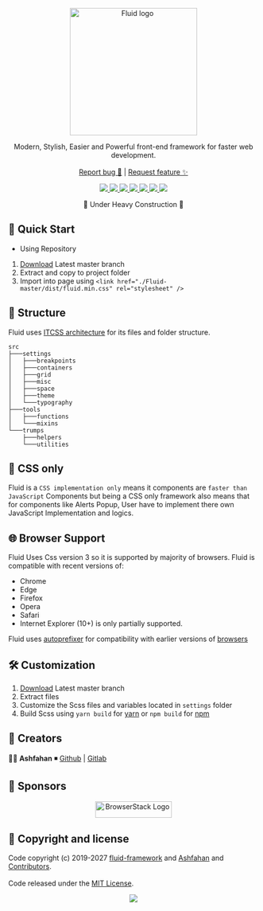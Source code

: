 <p align="center">
  <a href="https://github.com/fluid-framework/Fluid/tree/master/dist">
    <img src="http://ashfahan.com/fluid/logo.svg?" alt="Fluid logo" width="256" height="256">
  </a>
</p>

<p align="center">
  Modern, Stylish, Easier and Powerful front-end framework for faster web development.
  <br>
  <br>
  <a href="https://github.com/fluid-framework/fluid/issues/new?template=bug.md">Report bug 🐛</a>
  |
  <a href="https://github.com/fluid-framework/fluid/issues/new?template=feature.md&labels=feature">Request feature ✨ </a>
</p>

<p align="center">
  <a href="https://en.wikipedia.org/wiki/Gzip">
    <img src="https://img.badgesize.io/https://github.com/fluid-framework/Fluid/tree/master/dist/fluid.min.css?compression=gzip&label=Gzip_size&softmax=30000&max=50000&style=for-the-badge"/>
  </a>
  <a href="https://en.wikipedia.org/wiki/Brotli">
    <img src="https://img.badgesize.io/https://github.com/fluid-framework/Fluid/tree/master/dist/fluid.min.css?compression=brotli&label=Brotli_size&softmax=30000&max=50000&style=for-the-badge"/>
  </a>
  <a href="https://github.com/fluid-framework/Fluid/tree/master/LICENSE">
    <img src="https://img.shields.io/github/license/fluid-framework/Fluid.svg?style=for-the-badge&color=blueviolet"/>
  </a>
  <a href="https://github.com/fluid-framework/Fluid/releases">
    <img src="https://img.shields.io/github/package-json/v/fluid-framework/fluid.svg?style=for-the-badge"/>
  </a>
  <a href="https://github.com/fluid-framework/Fluid/issues">
    <img src="https://img.shields.io/github/issues/fluid-framework/Fluid.svg?style=for-the-badge" />
  </a>
  <a href="https://github.com/fluid-framework/Fluid/commits">
    <img src="https://img.shields.io/github/commit-activity/w/fluid-framework/fluid.svg?style=for-the-badge" />
  </a>
  <a href="https://github.com/fluid-framework/Fluid/pulls">
    <img src="https://img.shields.io/badge/PRs-welcome-brightgreen.svg?style=for-the-badge" />
  </a>
</p>

<p align="center">
 🚧 Under Heavy Construction 🚧
</p>

## 🚀 Quick Start

- Using Repository

1. [Download](https://github.com/fluid-framework/Fluid/archive/master.zip) Latest master branch
2. Extract and copy to project folder
3. Import into page using `<link href="./Fluid-master/dist/fluid.min.css" rel="stylesheet" />`

## 📂 Structure

Fluid uses [ITCSS architecture](https://www.xfive.co/blog/itcss-scalable-maintainable-css-architecture) for its files and folder structure.

```
src
├───settings
│   ├───breakpoints
│   ├───containers
│   ├───grid
│   ├───misc
│   ├───space
│   ├───theme
│   └───typography
├───tools
│   ├───functions
│   └───mixins
└───trumps
    ├───helpers
    └───utilities
```

## 💅 CSS only

Fluid is a `CSS implementation only` means it components are `faster than JavaScript` Components but being a CSS only framework also means that for components like Alerts Popup, User have to implement there own JavaScript Implementation and logics.

## 🌐 Browser Support

Fluid Uses Css version 3 so it is supported by majority of browsers. Fluid is compatible with recent versions of:

- Chrome
- Edge
- Firefox
- Opera
- Safari
- Internet Explorer (10+) is only partially supported.

Fluid uses [autoprefixer](https://github.com/postcss/autoprefixer) for compatibility with earlier versions of [browsers](https://github.com/fluid-framework/Fluid/tree/master/.browserslistrc)

## 🛠 Customization

1. [Download](https://github.com/fluid-framework/Fluid/archive/master.zip) Latest master branch
2. Extract files
3. Customize the Scss files and variables located in `settings` folder
4. Build Scss using `yarn build` for [yarn](https://yarnpkg.com/lang/en/docs/install/#windows-stable) or `npm build` for [npm](https://nodejs.org/en/download/)

## 🧠 Creators

👨‍💻 **Ashfahan** ◾️ [Github](https://github.com/ashfahan) | [Gitlab](https://gitlab.com/ashfahan)

## 🤝 Sponsors

<p align="center">
  <a href="https://www.browserstack.com/">
    <img src="https://live.browserstack.com/images/opensource/browserstack-logo.svg" alt="BrowserStack Logo" width="153.6" height="33.6">
  </a>
</p>

## 📜 Copyright and license

Code copyright (c) 2019-2027 [fluid-framework](https://fluid-framework.com) and [Ashfahan](https://Ashfahan.com) and [Contributors](https://github.com/fluid-framework/Fluid/graphs/contributors).
<br>
<br>
Code released under the [MIT License](https://github.com/fluid-framework/Fluid/tree/master/LICENSE).

<p align="center">
  <img src="https://forthebadge.com/images/badges/built-with-love.svg"/>
</p>
